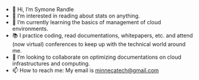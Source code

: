 - 👋 Hi, I’m Symone Randle
- 👀 I’m interested in reading about stats on anything.
- 🌱 I’m currently learning the basics of management of cloud environments.
- 📚 I practice coding, read documentations, whitepapers, etc. and attend (now virtual) conferences to keep up with the technical world around me.
- 💞️ I’m looking to collaborate on optimizing documentations on cloud infrastructures and computing.
- 📫 How to reach me: My email is minnecatech@gmail.com

<!---
minneca/minneca is a ✨ special ✨ repository because its `README.md` (this file) appears on your GitHub profile.
You can click the Preview link to take a look at your changes.
--->
